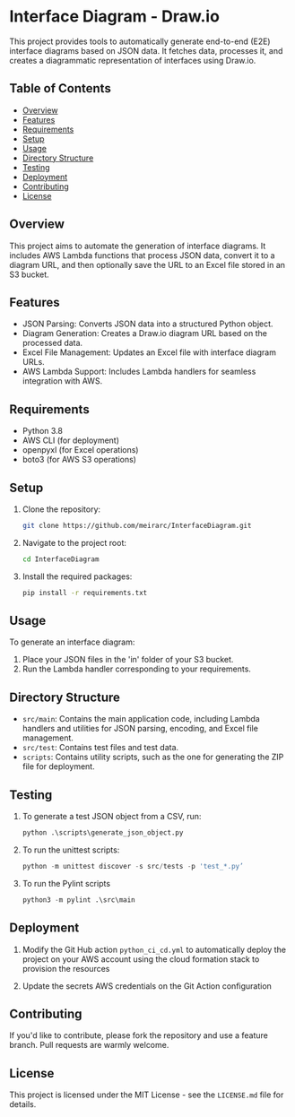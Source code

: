 # Interface Diagram - Draw.io

This project provides tools to automatically generate end-to-end (E2E) interface diagrams based on JSON data. It fetches data, processes it, and creates a diagrammatic representation of interfaces using Draw.io.

## Table of Contents

- [Overview](#overview)
- [Features](#Features)
- [Requirements](#requirements)
- [Setup](#setup)
- [Usage](#usage)
- [Directory Structure](#directory-structure)
- [Testing](#testing)
- [Deployment](#deployment)
- [Contributing](#contributing)
- [License](#license)

## Overview

This project aims to automate the generation of interface diagrams. It includes AWS Lambda functions that process JSON data, convert it to a diagram URL, and then optionally save the URL to an Excel file stored in an S3 bucket.

## Features

- JSON Parsing: Converts JSON data into a structured Python object.
- Diagram Generation: Creates a Draw.io diagram URL based on the processed data.
- Excel File Management: Updates an Excel file with interface diagram URLs.
- AWS Lambda Support: Includes Lambda handlers for seamless integration with AWS.

## Requirements

- Python 3.8
- AWS CLI (for deployment)
- openpyxl (for Excel operations)
- boto3 (for AWS S3 operations)

## Setup

1. Clone the repository:
   ```sh
   git clone https://github.com/meirarc/InterfaceDiagram.git

2. Navigate to the project root:

    ```sh
    cd InterfaceDiagram

3. Install the required packages:
    ```sh
   pip install -r requirements.txt

## Usage
To generate an interface diagram:

1. Place your JSON files in the 'in' folder of your S3 bucket.
2. Run the Lambda handler corresponding to your requirements.

## Directory Structure

- `src/main`: Contains the main application code, including Lambda handlers and utilities for JSON parsing, encoding, and Excel file management.
- `src/test`: Contains test files and test data.
- `scripts`: Contains utility scripts, such as the one for generating the ZIP file for deployment.

## Testing

1. To generate a test JSON object from a CSV, run:
   ```python
   python .\scripts\generate_json_object.py

2. To run the unittest scripts:
    ```python
    python -m unittest discover -s src/tests -p 'test_*.py’

3. To run the Pylint scripts
    ```python
    python3 -m pylint .\src\main

## Deployment
1. Modify the Git Hub action `python_ci_cd.yml` to automatically deploy the project on your AWS account using the cloud formation stack to provision the resources

2. Update the secrets AWS credentials on the Git Action configuration

## Contributing
If you'd like to contribute, please fork the repository and use a feature branch. Pull requests are warmly welcome.

## License
This project is licensed under the MIT License - see the `LICENSE.md` file for details.